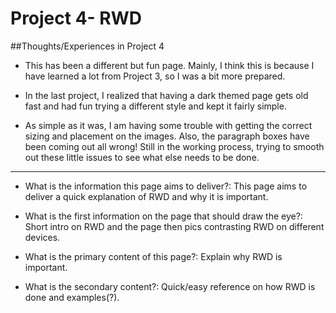 # Project 4- RWD

##Thoughts/Experiences in Project 4
- This has been a different but fun page. Mainly, I think this is because I have learned a lot from Project 3, so I was a bit more prepared.

- In the last project, I realized that having a dark themed page gets old fast and had fun trying a different style and kept it fairly simple.

- As simple as it was, I am having some trouble with getting the correct sizing and placement on the images. Also, the paragraph boxes have been coming out all wrong! Still in the working process, trying to smooth out these little issues to see what else needs to be done.

---

- What is the information this page aims to deliver?:
This page aims to deliver a quick explanation of RWD and why it is important.

- What is the first information on the page that should draw the eye?:
Short intro on RWD and the page then pics contrasting RWD on different devices.

- What is the primary content of this page?:
Explain why RWD is important.

- What is the secondary content?:
Quick/easy reference on how RWD is done and examples(?).
